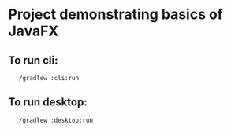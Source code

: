 # Project demonstrating basics of JavaFX

## To run cli:
```
  ./gradlew :cli:run
```

## To run desktop:
```
  ./gradlew :desktop:run
```